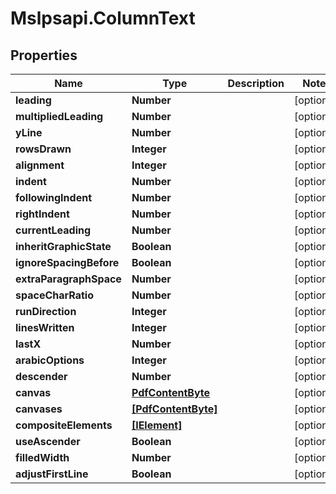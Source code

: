 # Mslpsapi.ColumnText

## Properties
Name | Type | Description | Notes
------------ | ------------- | ------------- | -------------
**leading** | **Number** |  | [optional] 
**multipliedLeading** | **Number** |  | [optional] 
**yLine** | **Number** |  | [optional] 
**rowsDrawn** | **Integer** |  | [optional] 
**alignment** | **Integer** |  | [optional] 
**indent** | **Number** |  | [optional] 
**followingIndent** | **Number** |  | [optional] 
**rightIndent** | **Number** |  | [optional] 
**currentLeading** | **Number** |  | [optional] 
**inheritGraphicState** | **Boolean** |  | [optional] 
**ignoreSpacingBefore** | **Boolean** |  | [optional] 
**extraParagraphSpace** | **Number** |  | [optional] 
**spaceCharRatio** | **Number** |  | [optional] 
**runDirection** | **Integer** |  | [optional] 
**linesWritten** | **Integer** |  | [optional] 
**lastX** | **Number** |  | [optional] 
**arabicOptions** | **Integer** |  | [optional] 
**descender** | **Number** |  | [optional] 
**canvas** | [**PdfContentByte**](PdfContentByte.md) |  | [optional] 
**canvases** | [**[PdfContentByte]**](PdfContentByte.md) |  | [optional] 
**compositeElements** | [**[IElement]**](IElement.md) |  | [optional] 
**useAscender** | **Boolean** |  | [optional] 
**filledWidth** | **Number** |  | [optional] 
**adjustFirstLine** | **Boolean** |  | [optional] 


